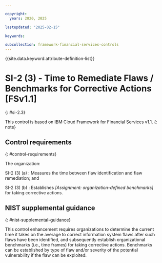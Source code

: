 ```yaml
---

copyright:
  years: 2020, 2025

lastupdated: "2025-02-15"

keywords:

subcollection: framework-financial-services-controls
---
```


{{site.data.keyword.attribute-definition-list}}

               
# SI-2 (3) - Time to Remediate Flaws / Benchmarks for Corrective Actions [FSv1.1]
{: #si-2.3}

This control is based on IBM Cloud Framework for Financial Services v1.1.
{: note}


## Control requirements
{: #control-requirements}

The organization:

SI-2 (3) (a)
    : Measures the time between flaw identification and flaw remediation; and

SI-2 (3) (b)
    : Establishes _[Assignment: organization-defined benchmarks]_ for taking corrective actions.

## NIST supplemental guidance
{: #nist-supplemental-guidance}

This control enhancement requires organizations to determine the current time it takes on the average to correct information system flaws after such flaws have been identified, and subsequently establish organizational benchmarks (i.e., time frames) for taking corrective actions. Benchmarks can be established by type of flaw and/or severity of the potential vulnerability if the flaw can be exploited.





